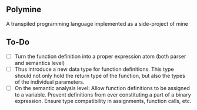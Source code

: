 ## Polymine

A transpiled programming language implemented as a side-project of mine

## To-Do
- [ ] Turn the function definition into a proper expression atom (both parser and semantics level)
- [ ] Thus introduce a new data type for function definitions. This type should not only hold the return type of the
  function, but also the types of the individual parameters.
- [ ] On the semantic analysis level: Allow function definitions to be assigned to a variable. Prevent definitions
  from ever constituting a part of a binary expression. Ensure type compatibility in assignments, function calls, etc.